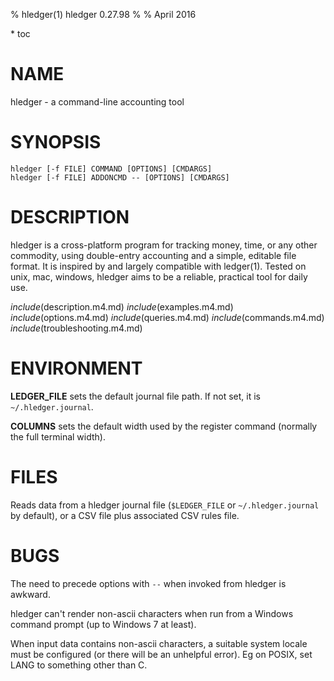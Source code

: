 % hledger(1) hledger 0.27.98
%
% April 2016

<div class="web">
* toc
</div>
<div class="man">

# NAME

hledger - a command-line accounting tool

# SYNOPSIS

`hledger [-f FILE] COMMAND [OPTIONS] [CMDARGS]`\
`hledger [-f FILE] ADDONCMD -- [OPTIONS] [CMDARGS]`

# DESCRIPTION

hledger is a cross-platform program for tracking money, time, or any
other commodity, using double-entry accounting and a simple, editable
file format. It is inspired by and largely compatible with ledger(1).
Tested on unix, mac, windows, hledger aims to be a reliable, practical
tool for daily use.

</div>

_include_(description.m4.md)
_include_(examples.m4.md)
_include_(options.m4.md)
_include_(queries.m4.md)
_include_(commands.m4.md)
_include_(troubleshooting.m4.md)

<div class="man">

# ENVIRONMENT

**LEDGER_FILE**
sets the default journal file path. If not set, it is `~/.hledger.journal`.

**COLUMNS**
sets the default width used by the register command (normally the full terminal width).

# FILES

Reads data from a hledger journal file (`$LEDGER_FILE` or
`~/.hledger.journal` by default), or a CSV file plus associated CSV
rules file.

# BUGS

The need to precede options with `--` when invoked from hledger is awkward.

hledger can't render non-ascii characters when run from a Windows command prompt (up to Windows 7 at least).

When input data contains non-ascii characters, a suitable system locale must be configured (or there will be an unhelpful error).
Eg on POSIX, set LANG to something other than C.

</div>
